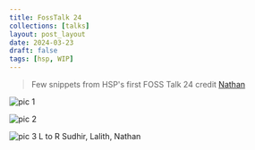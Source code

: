 ```yaml
---
title: FossTalk 24
collections: [talks]
layout: post_layout
date: 2024-03-23
draft: false
tags: [hsp, WIP]
---
```


> Few snippets from HSP's first FOSS Talk 24 credit [Nathan](https://polarhive.net)

![pic 1](https://i.imgur.com/qcBR2Bb.jpg)

![pic 2](https://i.imgur.com/7OAa8tn.jpg)

![pic 3](https://i.imgur.com/WGTr4Wq.jpg)
L to R  <a src="https://sudhir.live">Sudhir</a>, <a>Lalith</a>, <a src="https://polarhive.net">Nathan</a>
